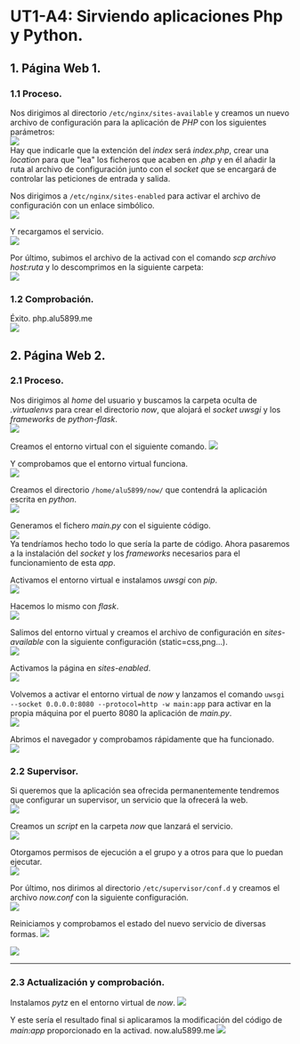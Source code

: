 # UT1-A4: Sirviendo aplicaciones Php y Python.
## 1. Página Web 1.
### 1.1 Proceso.
Nos dirigimos al directorio `/etc/nginx/sites-available` y creamos un nuevo archivo de configuración para la aplicación de *PHP* con los siguientes parámetros:  
![](img/README-029.png)  
Hay que indicarle que la extención del *index* será *index.php*, crear una *location* para que "lea" los ficheros que acaben en *.php* y en él añadir la ruta al archivo de configuración junto con el *socket* que se encargará de controlar las peticiones de entrada y salida.  

Nos dirigimos a `/etc/nginx/sites-enabled` para activar el archivo de configuración con un enlace simbólico.        
![](img/README-030.png)  

Y recargamos el servicio.  
![](img/README-031.png)  

Por último, subimos el archivo de la activad con el comando *scp archivo host:ruta*   y lo descomprimos en la siguiente carpeta:  
![](img/README-032.png)  

### 1.2 Comprobación.    
Éxito.  php.alu5899.me  
![](img/README-033.png)    

## 2. Página Web 2.
### 2.1 Proceso.
Nos dirigimos al *home* del usuario y buscamos la carpeta oculta de *.virtualenvs* para crear el directorio *now*, que alojará el *socket uwsgi* y los *frameworks* de *python*-*flask*.  
![](img/README-034.png)  

Creamos el entorno virtual con el siguiente comando.
![](img/README-035.png)

Y comprobamos que el entorno virtual funciona.    
![](img/README-036.png)  

Creamos el directorio `/home/alu5899/now/` que contendrá la aplicación escrita en *python*.   
![](img/README-037.png)   

Generamos el fichero *main.py* con el siguiente código.  
![](img/README-038.png)  
Ya tendríamos hecho todo lo que sería la parte de código. Ahora pasaremos a la instalación del *socket* y los *frameworks* necesarios para el funcionamiento de esta *app*.

Activamos el entorno virtual e instalamos *uwsgi* con *pip*.    
![](img/README-039.png)  

Hacemos lo mismo con *flask*.  
![](img/README-040.png)    

Salimos del entorno virtual y creamos el archivo de configuración en *sites-available* con la siguiente configuración (static=css,png...).  
![](img/README-041.png)  

Activamos la página en *sites-enabled*.    
![](img/README-042.png)    

Volvemos a activar el entorno virtual de *now* y lanzamos el comando `uwsgi --socket 0.0.0.0:8080 --protocol=http -w main:app`  para activar en la propia máquina por el puerto 8080 la aplicación de *main.py*.  
![](img/README-043.png)  

Abrimos el navegador y comprobamos rápidamente que ha funcionado.  
![](img/README-044.png)    

### 2.2 Supervisor.
Si queremos que la aplicación sea ofrecida permanentemente tendremos que configurar un supervisor, un servicio que la ofrecerá la web.  
![](img/README-045.png)  

Creamos un *script* en la carpeta *now* que lanzará el servicio.  
![](img/README-049.png)    

Otorgamos permisos de ejecución a el grupo y a otros para que lo puedan ejecutar.   
 ![](img/README-047.png)    

Por último, nos dirimos al directorio `/etc/supervisor/conf.d` y creamos el archivo *now.conf* con la siguiente configuración.  
![](img/0001.png)   

Reiniciamos y comprobamos el estado del nuevo servicio de diversas formas.
![](img/0002.png)   

![](img/0003.png)  

---
### 2.3 Actualización y comprobación.    
Instalamos *pytz* en el entorno virtual de *now*.
![](img/0004.png)    

Y este sería el resultado final si aplicaramos la modificación del código de *main:app* proporcionado en la activad. now.alu5899.me
![](img/0005.png)  
